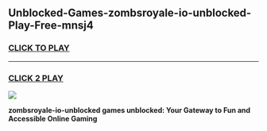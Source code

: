 
## Unblocked-Games-zombsroyale-io-unblocked-Play-Free-mnsj4
<h3>
<a href="https://premium76.site?title=zombsroyale-io-unblocked&ref=12A">CLICK TO PLAY</a></h3>
<hr>

<h3>
<a href="https://premium76.site?title=zombsroyale-io-unblocked&ref=12A">CLICK 2 PLAY</a>
  
</h3>

<a href="https://premium76.site?title=zombsroyale-io-unblocked&ref=12A"><img src="https://clearcache.store/games.png"></a>


**zombsroyale-io-unblocked games unblocked: Your Gateway to Fun and Accessible Online Gaming**
